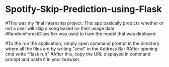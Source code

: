 # Spotify-Skip-Prediction-using-Flask

#This was my final internship project. This app basically predicts whether or not a user will skip a song based on their usage data
#RandomForestClassifier was used to train the model that was deployed.

#To the run the application, simply open command prompt in the directory where all the files are by writing "cmd" in the Address Bar
#After opening cmd write "flask run"
#After this, copy the URL displayed in command prompt and paste it in your browser.

